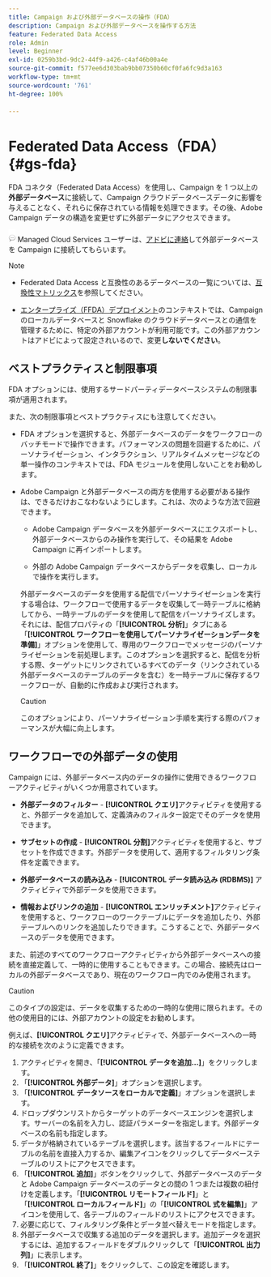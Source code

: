 ```yaml
---
title: Campaign および外部データベースの操作（FDA）
description: Campaign および外部データベースを操作する方法
feature: Federated Data Access
role: Admin
level: Beginner
exl-id: 0259b3bd-9dc2-44f9-a426-c4af46b00a4e
source-git-commit: f577ee6d303bab9bb07350b60cf0fa6fc9d3a163
workflow-type: tm+mt
source-wordcount: '761'
ht-degree: 100%

---
```


# Federated Data Access（FDA）{#gs-fda}

FDA コネクタ（Federated Data Access）を使用し、Campaign を 1 つ以上の&#x200B;**外部データベース**&#x200B;に接続して、Campaign クラウドデータベースデータに影響を与えることなく、それらに保存されている情報を処理できます。その後、Adobe Campaign データの構造を変更せずに外部データにアクセスできます。

![](../assets/do-not-localize/speech.png) Managed Cloud Services ユーザーは、[アドビに連絡](../start/campaign-faq.md#support)して外部データベースを Campaign に接続してもらいます。


>[!NOTE]
>
>* Federated Data Access と互換性のあるデータベースの一覧については、[互換性マトリックス](../start/compatibility-matrix.md)を参照してください。
>
>* [エンタープライズ（FFDA）デプロイメント](../architecture/enterprise-deployment.md)のコンテキストでは、Campaign のローカルデータベースと Snowflake のクラウドデータベースとの通信を管理するために、特定の外部アカウントが利用可能です。この外部アカウントはアドビによって設定されいるので、変更&#x200B;**しないでください**。
>


## ベストプラクティスと制限事項

FDA オプションには、使用するサードパーティデータベースシステムの制限事項が適用されます。

また、次の制限事項とベストプラクティスにも注意してください。

* FDA オプションを選択すると、外部データベースのデータをワークフローのバッチモードで操作できます。パフォーマンスの問題を回避するために、パーソナライゼーション、インタラクション、リアルタイムメッセージなどの単一操作のコンテキストでは、FDA モジュールを使用しないことをお勧めします。

* Adobe Campaign と外部データベースの両方を使用する必要がある操作は、できるだけおこなわないようにします。これは、次のような方法で回避できます。

   * Adobe Campaign データベースを外部データベースにエクスポートし、外部データベースからのみ操作を実行して、その結果を Adobe Campaign に再インポートします。

   * 外部の Adobe Campaign データベースからデータを収集し、ローカルで操作を実行します。

  外部データベースのデータを使用する配信でパーソナライゼーションを実行する場合は、ワークフローで使用するデータを収集して一時テーブルに格納してから、一時テーブルのデータを使用して配信をパーソナライズします。それには、配信プロパティの「**[!UICONTROL 分析]**」タブにある「**[!UICONTROL ワークフローを使用してパーソナライゼーションデータを準備]**」オプションを使用して、専用のワークフローでメッセージのパーソナライゼーションを前処理します。このオプションを選択すると、配信を分析する際、ターゲットにリンクされているすべてのデータ（リンクされている外部データベースのテーブルのデータを含む）を一時テーブルに保存するワークフローが、自動的に作成および実行されます。

  >[!CAUTION]
  >
  >このオプションにより、パーソナライゼーション手順を実行する際のパフォーマンスが大幅に向上します。


## ワークフローでの外部データの使用

Campaign には、外部データベース内のデータの操作に使用できるワークフローアクティビティがいくつか用意されています。

* **外部データのフィルター** - **[!UICONTROL クエリ]**&#x200B;アクティビティを使用すると、外部データを追加して、定義済みのフィルター設定でそのデータを使用できます。

* **サブセットの作成** - **[!UICONTROL 分割]**&#x200B;アクティビティを使用すると、サブセットを作成できます。外部データを使用して、適用するフィルタリング条件を定義できます。

* **外部データベースの読み込み** - **[!UICONTROL データ読み込み (RDBMS)]** アクティビティで外部データを使用できます。

* **情報およびリンクの追加** - **[!UICONTROL エンリッチメント]**&#x200B;アクティビティを使用すると、ワークフローのワークテーブルにデータを追加したり、外部テーブルへのリンクを追加したりできます。こうすることで、外部データベースのデータを使用できます。

また、前述のすべてのワークフローアクティビティから外部データベースへの接続を直接定義して、一時的に使用することもできます。この場合、接続先はローカルの外部データベースであり、現在のワークフロー内でのみ使用されます。

>[!CAUTION]
>
>このタイプの設定は、データを収集するための一時的な使用に限られます。その他の使用目的には、外部アカウントの設定をお勧めします。

例えば、**[!UICONTROL クエリ]**&#x200B;アクティビティで、外部データベースへの一時的な接続を次のように定義できます。

1. アクティビティを開き、「**[!UICONTROL データを追加…]**」をクリックします。
1. 「**[!UICONTROL 外部データ]**」オプションを選択します。
1. 「**[!UICONTROL データソースをローカルで定義]**」オプションを選択します。
1. ドロップダウンリストからターゲットのデータベースエンジンを選択します。サーバーの名前を入力し、認証パラメーターを指定します。外部データベースの名前も指定します。
1. データが格納されているテーブルを選択します。該当するフィールドにテーブルの名前を直接入力するか、編集アイコンをクリックしてデータベーステーブルのリストにアクセスできます。
1. 「**[!UICONTROL 追加]**」ボタンをクリックして、外部データベースのデータと Adobe Campaign データベースのデータとの間の 1 つまたは複数の紐付けを定義します。「**[!UICONTROL リモートフィールド]**」と「**[!UICONTROL ローカルフィールド]**」の「**[!UICONTROL 式を編集]**」アイコンを使用して、各テーブルのフィールドのリストにアクセスできます。
1. 必要に応じて、フィルタリング条件とデータ並べ替えモードを指定します。
1. 外部データベースで収集する追加のデータを選択します。追加データを選択するには、追加するフィールドをダブルクリックして「**[!UICONTROL 出力列]**」に表示します。
1. 「**[!UICONTROL 終了]**」をクリックして、この設定を確認します。
